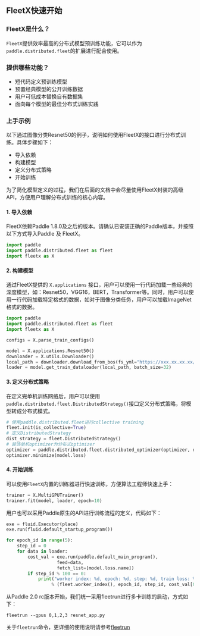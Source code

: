 ## FleetX快速开始

### FleetX是什么？
`FleetX`提供效率最高的分布式模型预训练功能，它可以作为`paddle.distributed.fleet`的扩展进行配合使用。

### 提供哪些功能？
- 短代码定义预训练模型
- 预置经典模型的公开训练数据
- 用户可低成本替换自有数据集
- 面向每个模型的最佳分布式训练实践

### 上手示例
以下通过图像分类Resnet50的例子，说明如何使用FleetX的接口进行分布式训练。具体步骤如下：

- 导入依赖
- 构建模型
- 定义分布式策略
- 开始训练

为了简化模型定义的过程，我们在后面的文档中会尽量使用FleetX封装的高级API，方便用户理解分布式训练的核心内容。

#### 1. 导入依赖

FleetX依赖Paddle 1.8.0及之后的版本。请确认已安装正确的Paddle版本，并按照以下方式导入Paddle 及 FleetX。
``` python
import paddle
import paddle.distributed.fleet as fleet
import fleetx as X
```

#### 2. 构建模型

通过FleetX提供的 `X.applications` 接口，用户可以使用一行代码加载一些经典的深度模型，如：Resnet50，VGG16，BERT，Transformer等。同时，用户可以使用一行代码加载特定格式的数据，如对于图像分类任务，用户可以加载ImageNet格式的数据。

``` python
import paddle
import paddle.distributed.fleet as fleet
import fleetx as X

configs = X.parse_train_configs()

model = X.applications.Resnet50()
downloader = X.utils.Downloader()
local_path = downloader.download_from_bos(fs_yml="https://xxx.xx.xx.xx/full_imagenet_bos.yml", local_path='./data')
loader = model.get_train_dataloader(local_path, batch_size=32)

```

#### 3. 定义分布式策略

在定义完单机训练网络后，用户可以使用`paddle.distributed.fleet.DistributedStrategy()`接口定义分布式策略，将模型转成分布式模式。

``` python
# 使用paddle.distributed.fleet进行collective training
fleet.init(is_collective=True)
# 定义DistributedStrategy
dist_strategy = fleet.DistributedStrategy()
# 装饰单机optimizer为分布式optimizer
optimizer = paddle.distributed.fleet.distributed_optimizer(optimizer, dist_strategy)
optimizer.minimize(model.loss)
```

#### 4. 开始训练

可以使用`FleetX`内置的训练器进行快速训练，方便算法工程师快速上手：

``` python
trainer = X.MultiGPUTrainer()
trainer.fit(model, loader, epoch=10)
```

用户也可以采用Paddle原生的API进行训练流程的定义，代码如下：

``` python
exe = fluid.Executor(place)
exe.run(fluid.default_startup_program())

for epoch_id in range(5):
    step_id = 0
    for data in loader:
        cost_val = exe.run(paddle.default_main_program(),
		           feed=data,
		           fetch_list=[model.loss.name])
        if step_id % 100 == 0:
            print("worker index: %d, epoch: %d, step: %d, train loss: %f"
                 % (fleet.worker_index(), epoch_id, step_id, cost_val[0]))
```	

从Paddle 2.0 rc版本开始，我们统一采用fleetrun进行多卡训练的启动，方式如下：

``` shell
fleetrun --gpus 0,1,2,3 resnet_app.py
```

关于`fleetrun`命令，更详细的使用说明请参考[fleetrun](fleetrun_usage_cn.html)